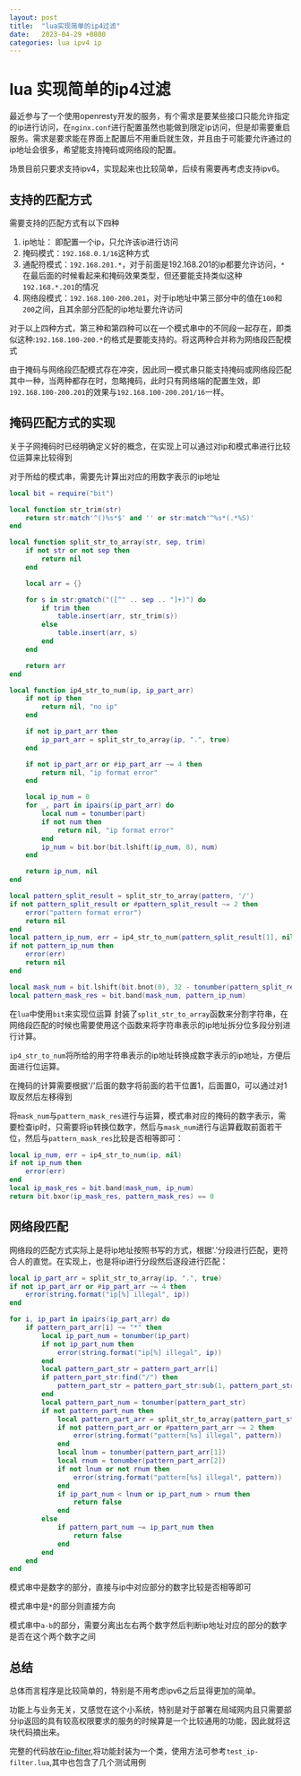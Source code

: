 ```yaml
---
layout: post
title:  "lua实现简单的ip4过滤"
date:   2023-04-29 +0800
categories: lua ipv4 ip 
---
```

# lua 实现简单的ip4过滤
最近参与了一个使用openresty开发的服务，有个需求是要某些接口只能允许指定的ip进行访问，在`nginx.conf`进行配置虽然也能做到限定ip访问，但是却需要重启服务。需求是要求能在界面上配置后不用重启就生效，并且由于可能要允许通过的ip地址会很多，希望能支持掩码或网络段的配置。

场景目前只要求支持ipv4，实现起来也比较简单，后续有需要再考虑支持ipv6。

## 支持的匹配方式
需要支持的匹配方式有以下四种
1. ip地址： 即配置一个ip，只允许该ip进行访问
2. 掩码模式：`192.168.0.1/16`这种方式
3. 通配符模式：`192.168.201.*`，对于前面是192.168.201的ip都要允许访问，`*`在最后面的时候看起来和掩码效果类型，但还要能支持类似这种`192.168.*.201`的情况
4. 网络段模式：`192.168.100-200.201`，对于ip地址中第三部分中的值在`100`和`200`之间，且其余部分匹配的ip地址要允许访问

对于以上四种方式，第三种和第四种可以在一个模式串中的不同段一起存在，即类似这种:`192.168.100-200.*`的格式是要能支持的。将这两种合并称为网络段匹配模式

由于掩码与网络段匹配模式存在冲突，因此同一模式串只能支持掩码或网络段匹配其中一种，当两种都存在时，忽略掩码，此时只有网络端的配置生效，即`192.168.100-200.201`的效果与`192.168.100-200.201/16`一样。

## 掩码匹配方式的实现
关于子网掩码时已经明确定义好的概念，在实现上可以通过对ip和模式串进行比较位运算来比较得到

对于所给的模式串，需要先计算出对应的用数字表示的ip地址
```lua
local bit = require("bit")

local function str_trim(str)
    return str:match'^()%s*$' and '' or str:match'^%s*(.*%S)'
end

local function split_str_to_array(str, sep, trim)
    if not str or not sep then
        return nil
    end

    local arr = {}

    for s in str:gmatch("([^" .. sep .. "]+)") do
        if trim then 
            table.insert(arr, str_trim(s))
        else
            table.insert(arr, s)
        end
    end

    return arr
end

local function ip4_str_to_num(ip, ip_part_arr)
    if not ip then
        return nil, "no ip"
    end

    if not ip_part_arr then 
        ip_part_arr = split_str_to_array(ip, ".", true)
    end

    if not ip_part_arr or #ip_part_arr ~= 4 then
        return nil, "ip format error"
    end

    local ip_num = 0
    for _, part in ipairs(ip_part_arr) do
        local num = tonumber(part)
        if not num then
            return nil, "ip format error"
        end
        ip_num = bit.bor(bit.lshift(ip_num, 8), num)
    end

    return ip_num, nil
end

local pattern_split_result = split_str_to_array(pattern, '/')
if not pattern_split_result or #pattern_split_result ~= 2 then
    error("pattern format error")
    return nil
end
local pattern_ip_num, err = ip4_str_to_num(pattern_split_result[1], nil)
if not pattern_ip_num then 
    error(err)
    return nil
end

local mask_num = bit.lshift(bit.bnot(0), 32 - tonumber(pattern_split_result[2]))
local pattern_mask_res = bit.band(mask_num, pattern_ip_num)
```

在`lua`中使用`bit`来实现位运算
封装了`split_str_to_array`函数来分割字符串，在网络段匹配的时候也需要使用这个函数来将字符串表示的ip地址拆分位多段分别进行计算。

`ip4_str_to_num`将所给的用字符串表示的ip地址转换成数字表示的ip地址，方便后面进行位运算。

在掩码的计算需要根据'/'后面的数字将前面的若干位置1，后面置0，可以通过对1取反然后左移得到

将`mask_num`与`pattern_mask_res`进行与运算，模式串对应的掩码的数字表示，需要检查ip时，只需要将ip转换位数字，然后与`mask_num`进行与运算截取前面若干位，然后与`pattern_mask_res`比较是否相等即可：
```lua
local ip_num, err = ip4_str_to_num(ip, nil)
if not ip_num then
    error(err)
end
local ip_mask_res = bit.band(mask_num, ip_num)
return bit.bxor(ip_mask_res, pattern_mask_res) == 0
```

## 网络段匹配
网络段的匹配方式实际上是将ip地址按照书写的方式，根据'.'分段进行匹配，更符合人的直觉。在实现上，也是将ip进行分段然后逐段进行匹配：
```lua
local ip_part_arr = split_str_to_array(ip, ".", true)
if not ip_part_arr or #ip_part_arr ~= 4 then
    error(string.format("ip[%] illegal", ip))
end

for i, ip_part in ipairs(ip_part_arr) do
    if pattern_part_arr[i] ~= "*" then           
        local ip_part_num = tonumber(ip_part)
        if not ip_part_num then
            error(string.format("ip[%] illegal", ip))
        end
        local pattern_part_str = pattern_part_arr[i]           
        if pattern_part_str:find("/") then
            pattern_part_str = pattern_part_str:sub(1, pattern_part_str:find("/") - 1)
        end
        local pattern_part_num = tonumber(pattern_part_str)
        if not pattern_part_num then 
            local pattern_part_arr = split_str_to_array(pattern_part_str, "-")
            if not pattern_part_arr or #pattern_part_arr ~= 2 then
                error(string.format("pattern[%s] illegal", pattern))
            end
            local lnum = tonumber(pattern_part_arr[1])
            local rnum = tonumber(pattern_part_arr[2])
            if not lnum or not rnum then
                error(string.format("pattern[%s] illegal", pattern))
            end
            if ip_part_num < lnum or ip_part_num > rnum then 
                return false
            end
        else
            if pattern_part_num ~= ip_part_num then
                return false
            end
        end
    end
end
```
模式串中是数字的部分，直接与ip中对应部分的数字比较是否相等即可

模式串中是`*`的部分则直接方向

模式串中`a-b`的部分，需要分离出左右两个数字然后判断ip地址对应的部分的数字是否在这个两个数字之间

## 总结
总体而言程序是比较简单的，特别是不用考虑ipv6之后显得更加的简单。

功能上与业务无关，又感觉在这个小系统，特别是对于部署在局域网内且只需要部分ip返回的具有较高权限要求的服务的时候算是一个比较通用的功能，因此就将这块代码摘出来。

完整的代码放在[ip-filter](https://github.com/muzhy/ip-filter),将功能封装为一个类，使用方法可参考`test_ip-filter.lua`,其中也包含了几个测试用例

